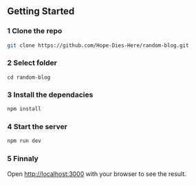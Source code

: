 ## Getting Started

### 1 Clone the repo
```bash
git clone https://github.com/Hope-Dies-Here/random-blog.git
```
### 2 Select folder
```
cd random-blog
```
### 3 Install the dependacies
```bash
npm install
``` 
### 4 Start the server
```bash
npm run dev
```
### 5 Finnaly

Open [http://localhost:3000](http://localhost:3000) with your browser to see the result.
